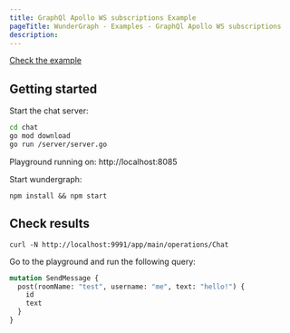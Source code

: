 ```yaml
---
title: GraphQl Apollo WS subscriptions Example
pageTitle: WunderGraph - Examples - GraphQl Apollo WS subscriptions
description:
---
```


[Check the example](https://github.com/wundergraph/wundergraph/tree/main/examples/graphql-apollo-subscripptions)

## Getting started

Start the chat server:

```bash
cd chat
go mod download
go run /server/server.go
```

Playground running on: http://localhost:8085

Start wundergraph:

```shell
npm install && npm start
```

## Check results

```shell
curl -N http://localhost:9991/app/main/operations/Chat
```

Go to the playground and run the following query:

```graphql
mutation SendMessage {
  post(roomName: "test", username: "me", text: "hello!") {
    id
    text
  }
}
```
